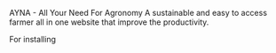 AYNA - All Your Need For Agronomy 
 
A sustainable and easy to access farmer all in one website that improve the productivity.


For installing 
